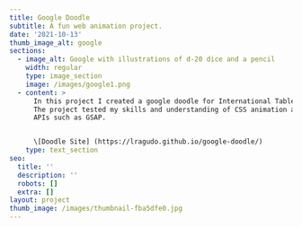 ```yaml
---
title: Google Doodle
subtitle: A fun web animation project.
date: '2021-10-13'
thumb_image_alt: google
sections:
  - image_alt: Google with illustrations of d-20 dice and a pencil
    width: regular
    type: image_section
    image: /images/google1.png
  - content: >
      In this project I created a google doodle for International Tabletop Day.
      The project tested my skills and understanding of CSS animation and using
      APIs such as GSAP.


      \[Doodle Site] (https://lragudo.github.io/google-doodle/)
    type: text_section
seo:
  title: ''
  description: ''
  robots: []
  extra: []
layout: project
thumb_image: /images/thumbnail-fba5dfe0.jpg
---
```

